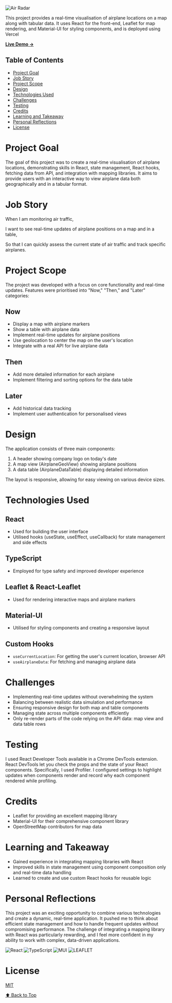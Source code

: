 ![Air Radar](https://raw.githubusercontent.com/sanicodeplayground/portfolio-sanita/main/public/images/projects/AirplaneRadar.png)

This project provides a real-time visualisation of airplane locations on a map along with tabular data. It uses React for the front-end, Leaflet for map rendering, and Material-UI for styling components, and is deployed using Vercel

[**Live Demo →**](https://flight-radar-seven.vercel.app/)

## Table of Contents

- [Project Goal](#project-goal)
- [Job Story](#job-story)
- [Project Scope](#project-scope)
- [Design](#design)
- [Technologies Used](#technologies-used)
- [Challenges](#challenges)
- [Testing](#testing)
- [Credits](#credits)
- [Learning and Takeaway](#learning-and-takeaway)
- [Personal Reflections](#personal-reflections)
- [License](#license)

# Project Goal

The goal of this project was to create a real-time visualisation of airplane locations, demonstrating skills in React, state management, React hooks, fetching data from API, and integration with mapping libraries. It aims to provide users with an interactive way to view airplane data both geographically and in a tabular format.

# Job Story

When I am monitoring air traffic,

I want to see real-time updates of airplane positions on a map and in a table,

So that I can quickly assess the current state of air traffic and track specific airplanes.

# Project Scope

The project was developed with a focus on core functionality and real-time updates. Features were prioritised into "Now," "Then," and "Later" categories:

## Now

- Display a map with airplane markers
- Show a table with airplane data
- Implement real-time updates for airplane positions
- Use geolocation to center the map on the user's location
- Integrate with a real API for live airplane data

## Then

- Add more detailed information for each airplane
- Implement filtering and sorting options for the data table

## Later

- Add historical data tracking
- Implement user authentication for personalised views

# Design

The application consists of three main components:

1. A header showing company logo on today's date
2. A map view (AirplaneGeoView) showing airplane positions
3. A data table (AirplaneDataTable) displaying detailed information

The layout is responsive, allowing for easy viewing on various device sizes.

# Technologies Used

## React

- Used for building the user interface
- Utilised hooks (useState, useEffect, useCallback) for state management and side effects

## TypeScript

- Employed for type safety and improved developer experience

## Leaflet & React-Leaflet

- Used for rendering interactive maps and airplane markers

## Material-UI

- Utilised for styling components and creating a responsive layout

## Custom Hooks

- `useCurrentLocation`: For getting the user's current location, browser API
- `useAirplaneData`: For fetching and managing airplane data

# Challenges

- Implementing real-time updates without overwhelming the system
- Balancing between realistic data simulation and performance
- Ensuring responsive design for both map and table components
- Managing state across multiple components efficiently
- Only re-render parts of the code relying on the API data: map view and data table rows

# Testing

I used React Developer Tools available in a Chrome DevTools extension. React DevTools let you check the props and the state of your React components.
Specifically, I used Profiler. I configured settings to highlight updates when components render and record why each component rendered while profiling.

# Credits

- Leaflet for providing an excellent mapping library
- Material-UI for their comprehensive component library
- OpenStreetMap contributors for map data

# Learning and Takeaway

- Gained experience in integrating mapping libraries with React
- Improved skills in state management using component composition only and real-time data handling
- Learned to create and use custom React hooks for reusable logic

# Personal Reflections

This project was an exciting opportunity to combine various technologies and create a dynamic, real-time application. It pushed me to think about efficient state management and how to handle frequent updates without compromising performance. The challenge of integrating a mapping library with React was particularly rewarding, and I feel more confident in my ability to work with complex, data-driven applications.

![React](https://img.shields.io/badge/react-%2320232a.svg?style=for-the-badge&logo=react&logoColor=%2361DAFB)
![TypeScript](https://img.shields.io/badge/typescript-%23007ACC.svg?style=for-the-badge&logo=typescript&logoColor=white)
![MUI](https://img.shields.io/badge/MUI-%230081CB.svg?style=for-the-badge&logo=mui&logoColor=white)
![LEAFLET](https://img.shields.io/badge/Leaflet-199900?style=for-the-badge&logo=Leaflet&logoColor=white)

# License

[MIT](https://choosealicense.com/licenses/mit/)

[⬆ Back to Top](#table-of-contents)
